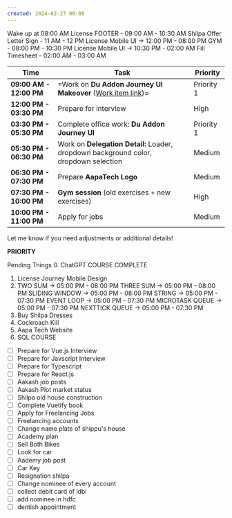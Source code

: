 ```yaml
---
created: 2024-02-27 00:08
---
```



Wake up at 08:00 AM 
License FOOTER - 09:00 AM - 10:30 AM
Shilpa Offer Letter Sign - 11 AM - 12 PM
License Mobile UI -> 12:00 PM - 08:00 PM
GYM - 08:00 PM - 10:30 PM
License Mobile UI -> 10:30 PM - 02:00 AM
Fill Timesheet - 02:00 AM - 03:00 AM

| **Time**                | **Task**                                                                                                                              | **Priority** |
| ----------------------- | ------------------------------------------------------------------------------------------------------------------------------------- | ------------ |
| **09:00 AM - 12:00 PM** | =Work on **Du Addon Journey UI Makeover** ([Work item link](https://devops.det.gov.ae/DefaultCollection/IID/_workitems/edit/71714/))= | Priority 1   |
| **12:00 PM - 03:30 PM** | Prepare for interview                                                                                                                 | High         |
| **03:30 PM - 05:30 PM** | Complete office work: **Du Addon Journey UI**                                                                                         | Priority 1   |
| **05:30 PM - 06:30 PM** | Work on **Delegation Detail:** Loader, dropdown background color, dropdown selection                                                  | Medium       |
| **06:30 PM - 07:30 PM** | Prepare **AapaTech Logo**                                                                                                             | Medium       |
| **07:30 PM - 10:00 PM** | **Gym session** (old exercises + new exercises)                                                                                       | High         |
| **10:00 PM - 11:00 PM** | Apply for jobs                                                                                                                        | Medium       |

Let me know if you need adjustments or additional details!


**PRIORITY**

Pending Things
0. ChatGPT COURSE COMPLETE
1. License Journey Mobile Design
2. TWO SUM -> 05:00 PM - 08:00 PM
	THREE SUM -> 05:00 PM - 08:00 PM
	SLIDING WINDOW -> 05:00 PM - 08:00 PM
	STRING -> 05:00 PM - 07:30 PM
	EVENT LOOP -> 05:00 PM - 07:30 PM
	MICROTASK QUEUE -> 05:00 PM - 07:30 PM
	NEXTTICK QUEUE -> 05:00 PM - 07:30 PM
1. Buy Shilpa Dresses
2. Cockroach Kill
3. Aapa Tech Website
4. SQL COURSE

- [ ] Prepare for Vue.js Interview
- [ ] Prepare for Javscript Interview
- [ ] Prepare for Typescript
- [ ] Prepare for React.js
- [ ] Aakash job posts
- [ ] Aakash Plot market status
- [ ] Shilpa old house construction
- [ ] Complete Vuetify book
- [ ] Apply for Freelancing Jobs
- [ ] Freelancing accounts
- [ ] Change name plate of shippu's house
- [ ] Academy plan
- [ ] Sell Both Bikes
- [ ] Look for car
- [ ] Aademy job post
- [ ] Car Key
- [ ] Resignation shilpa
- [ ] Change nominee of every account
- [ ] collect debit card of idbi
- [ ] add nominee in hdfc
- [ ] dentish appointment